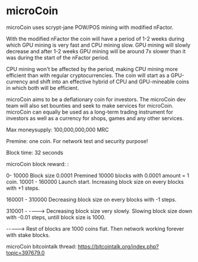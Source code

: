 microCoin
==============

microCoin uses scrypt-jane POW/POS mining with modified nFactor.

With the modified nFactor the coin will have a period of 1-2 weeks during which GPU mining is very fast and CPU mining slow. 
GPU mining will slowly decrease and after 1-2 weeks GPU mining will be around 7x slower than it was during the start of the nFactor period.

CPU mining won't be affected by the period, making CPU mining more efficient than with regular cryptocurrencies. 
The coin will start as a GPU-currency and shift into an effective hybrid of CPU and GPU-mineable coins in which both will be efficient.

microCoin aims to be a deflationary coin for investors. 
The microCoin dev team will also set bounties and seek to make services for microCoin.
microCoin can equally be used as a long-term trading instrument for investors as well as a currency for shops, games and any other services.



Max moneysupply: 100,000,000,000 MRC

Premine: one coin. For network test and security purpose!

Block time: 32 seconds
 


microCoin block reward: :

0- 10000 			Block size 0.0001  Premined 10000 blocks with 0.0001 amount = 1 coin.
10001   - 160000        	Launch start. Increasing block size on every blocks with +1 steps.  

160001  - 310000		Decreasing block size on every blocks with -1 steps. 

310001  - ---->			Decreasing block size very slowly. Slowing block size down with -0.01 steps, untill block size is 1000.

----->				Rest of blocks are 1000 coins flat. Then network working forever with stake blocks.



microCoin bitcointalk thread:
https://bitcointalk.org/index.php?topic=397679.0